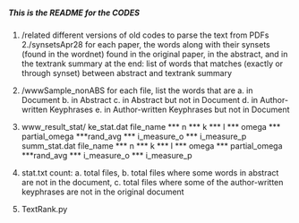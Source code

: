 ##### This is the README for the CODES ###########
1. /related
     different versions of old codes to parse the text from PDFs
2./synsetsApr28
    for each paper, the words along with their synsets (found in the wordnet)
                    found in the original paper, in the abstract, and in the textrank summary
                    at the end:
                        list of words that matches (exactly or through synset) between abstract and textrank summary
                        
3. /wwwSample_nonABS
      for each file, list the words that are 
         a. in Document
         b. in Abstract
         c. in Abstract but not in Document
         d. in Author-written Keyphrases
         e. in Author-written Keyphrases but not in Document 

4. www_result_stat/
        ke_stat.dat
           file_name *** n *** k *** l *** omega *** partial_omega ***rand_avg *** i_measure_o *** i_measure_p
        summ_stat.dat
           file_name *** n *** k *** l *** omega *** partial_omega ***rand_avg *** i_measure_o *** i_measure_p
4. stat.txt
     count: 
       a. total files, 
       b. total files where some words in abstract are not in the document,
       c. total files where some of the author-written keyphrases are not in the original document 
5. TextRank.py

